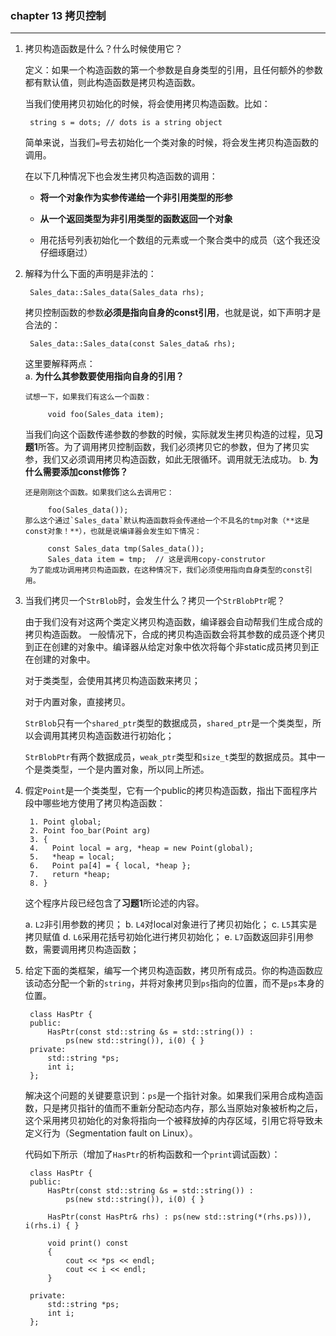 ### chapter 13 拷贝控制 ###
--------------------------
1. 拷贝构造函数是什么？什么时候使用它？
	
	定义：如果一个构造函数的第一个参数是自身类型的引用，且任何额外的参数都有默认值，则此构造函数是拷贝构造函数。
	
	当我们使用拷贝初始化的时候，将会使用拷贝构造函数。比如：
	
		string s = dots; // dots is a string object
	简单来说，当我们`=`号去初始化一个类对象的时候，将会发生拷贝构造函数的调用。
	
	在以下几种情况下也会发生拷贝构造函数的调用：
	- **将一个对象作为实参传递给一个非引用类型的形参**
	
	- **从一个返回类型为非引用类型的函数返回一个对象**
	
	- 用花括号列表初始化一个数组的元素或一个聚合类中的成员（这个我还没仔细琢磨过）
2. 解释为什么下面的声明是非法的：
	
		Sales_data::Sales_data(Sales_data rhs);
	拷贝控制函数的参数**必须是指向自身的const引用**，也就是说，如下声明才是合法的：
		
		Sales_data::Sales_data(const Sales_data& rhs);
	这里要解释两点：		
	a. **为什么其参数要使用指向自身的引用？**
	
	   试想一下，如果我们有这么一个函数：
	
			void foo(Sales_data item);		
	当我们向这个函数传递参数的参数的时候，实际就发生拷贝构造的过程，见**习题1**所答。为了调用拷贝控制函数，我们必须拷贝它的参数，但为了拷贝实参，我们又必须调用拷贝构造函数，如此无限循环。调用就无法成功。
	b. **为什么需要添加const修饰？**
	   
	   还是刚刚这个函数。如果我们这么去调用它：
	   		
	   		foo(Sales_data());
	   那么这个通过`Sales_data`默认构造函数将会传递给一个不具名的tmp对象（**这是const对象！**），也就是说编译器会发生如下情况：
	   		
	   		const Sales_data tmp(Sales_data());
	   		Sales_data item = tmp;  // 这是调用copy-construtor
	   	为了能成功调用拷贝构造函数，在这种情况下，我们必须使用指向自身类型的const引用。
3. 当我们拷贝一个`StrBlob`时，会发生什么？拷贝一个`StrBlobPtr`呢？

	由于我们没有对这两个类定义拷贝构造函数，编译器会自动帮我们生成合成的拷贝构造函数。
	一般情况下，合成的拷贝构造函数会将其参数的成员逐个拷贝到正在创建的对象中。编译器从给定对象中依次将每个非static成员拷贝到正在创建的对象中。
	
	对于类类型，会使用其拷贝构造函数来拷贝；
	
	对于内置对象，直接拷贝。
	
	`StrBlob`只有一个`shared_ptr`类型的数据成员，`shared_ptr`是一个类类型，所以会调用其拷贝构造函数进行初始化；
	
	`StrBlobPtr`有两个数据成员，`weak_ptr`类型和`size_t`类型的数据成员。其中一个是类类型，一个是内置对象，所以同上所述。

4. 假定`Point`是一个类类型，它有一个public的拷贝构造函数，指出下面程序片段中哪些地方使用了拷贝构造函数：
	
		1. Point global;
		2. Point foo_bar(Point arg)
		3. {
		4. 	 Point local = arg, *heap = new Point(global);
		5.	 *heap = local;
		6.	 Point pa[4] = { local, *heap };
		7.	 return *heap;
		8. }
		
	这个程序片段已经包含了**习题1**所论述的内容。
	
	a. `L2`非引用参数的拷贝；
	b. `L4`对local对象进行了拷贝初始化；
	c. `L5`其实是拷贝赋值
	d. `L6`采用花括号初始化进行拷贝初始化；
	e. `L7`函数返回非引用参数，需要调用拷贝构造函数；
5. 给定下面的类框架，编写一个拷贝构造函数，拷贝所有成员。你的构造函数应该动态分配一个新的`string`，并将对象拷贝到`ps`指向的位置，而不是`ps`本身的位置。

		class HasPtr {
		public:
		    HasPtr(const std::string &s = std::string()) :
		        ps(new std::string()), i(0) { }
		private:
		    std::string *ps;
		    int i;
		};
		
	解决这个问题的关键要意识到：`ps`是一个指针对象。如果我们采用合成构造函数，只是拷贝指针的值而不重新分配动态内存，那么当原始对象被析构之后，这个采用拷贝初始化的对象将指向一个被释放掉的内存区域，引用它将导致未定义行为（Segmentation fault on Linux）。
	
	代码如下所示（增加了`HasPtr`的析构函数和一个`print`调试函数）：
	
		class HasPtr {
		public:
		    HasPtr(const std::string &s = std::string()) :
		        ps(new std::string()), i(0) { }
		    
		    HasPtr(const HasPtr& rhs) : ps(new std::string(*(rhs.ps))), i(rhs.i) { }
		    
		    void print() const 
		    {
		    	cout << *ps << endl;
		    	cout << i << endl;
		    }
		    
		private:
		    std::string *ps;
		    int i;
		};
		
		